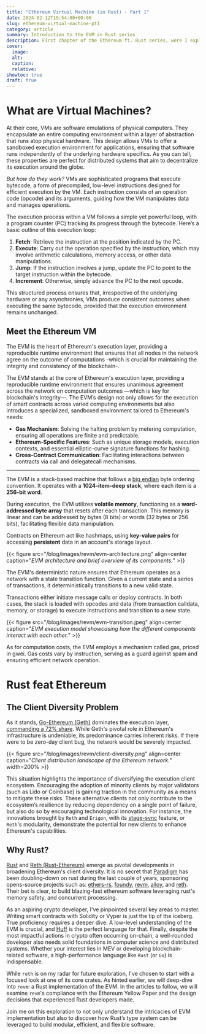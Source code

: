 ```yaml
---
title: "Ethereum Virtual Machine (in Rust) - Part 1"
date: 2024-02-12T19:54:00+00:00
slug: ethereum-virtual-machine-pt1
category: article 
summary: Introduction to the EVM in Rust series
description: First chapter of the Ethereum ft. Rust series, were I explore the implementation of the EVM.
cover:
  image:
  alt:
  caption: 
  relative:
showtoc: true
draft: true
---
```


# What are Virtual Machines?
At their core, VMs are software emulations of physical computers. They encapsulate an entire computing environment within a layer of abstraction that runs atop physical hardware. This design allows VMs to offer a sandboxed execution environment for applications, ensuring that software runs independently of the underlying hardware specifics. As you can tell, these properties are perfect for distributed systems that aim to decentralize its execution around the globe.

*But how do they work?* VMs are sophisticated programs that execute bytecode, a form of precompiled, low-level instructions designed for efficient execution by the VM. Each instruction consists of an operation code (opcode) and its arguments, guiding how the VM manipulates data and manages operations.

The execution process within a VM follows a simple yet powerful loop, with a program counter (PC) tracking its progress through the bytecode. Here’s a basic outline of this execution loop:

1. **Fetch**: Retrieve the instruction at the position indicated by the PC.
2. **Execute**: Carry out the operation specified by the instruction, which may involve arithmetic calculations, memory access, or other data manipulations.
3. **Jump**: If the instruction involves a jump, update the PC to point to the target instruction within the bytecode.
4. **Increment**: Otherwise, simply advance the PC to the next opcode.

This structured process ensures that, irrespective of the underlying hardware or any asynchronies, VMs produce consistent outcomes when executing the same bytecode, provided that the execution environment remains unchanged.

## Meet the Ethereum VM
The EVM is the heart of Ethereum's execution layer, providing a reproducible runtime environment that ensures that all nodes in the network agree on the outcome of computations -which is crucial for maintaining the integrity and consistency of the blockchain-.

The EVM stands at the core of Ethereum's execution layer, providing a reproducible runtime environment that ensures unanimous agreement across the network on computation outcomes —which is key for blockchain's integrity—.
The EVM’s design not only allows for the execution of smart contracts across varied computing environments but also introduces a specialized, sandboxed environment tailored to Ethereum's needs:
- **Gas Mechanism**: Solving the halting problem by metering computation, ensuring all operations are finite and predictable.
- **Ethereum-Specific Features**: Such as unique storage models, execution contexts, and essential elliptic-curve signature functions for hashing.
- **Cross-Contract Communication**: Facilitating interactions between contracts via call and delegatecall mechanisms.

---

The EVM is a stack-based machine that follows a [big endian](https://developer.mozilla.org/en-US/docs/Glossary/Endianness) byte ordering convention. It operates with a **1024-item-deep stack**, where each item is a **256-bit word**.

During execution, the EVM utilizes **volatile memory**, functioning as a **word-addressed byte array** that resets after each transaction. This memory is linear and can be addressed by bytes (8 bits) or words (32 bytes or 256 bits), facilitating flexible data manipulation.

Contracts on Ethereum act like hashmaps, using **key-value pairs** for accessing **persistent** data in an account's storage layout.

{{< figure src="/blog/images/revm/evm-architecture.png" align=center caption="_EVM architecture and brief overview of its components._" >}}

The EVM's deterministic nature ensures that Ethereum operates as a network with a state transition function. Given a current state and a series of transactions, it deterministically transitions to a new valid state.

Transactions either initiate message calls or deploy contracts. In both cases, the stack is loaded with opcodes and data (from transaction calldata, memory, or storage) to execute instructions and transition to a new state.

{{< figure src="/blog/images/revm/evm-transition.jpeg" align=center caption="_EVM execution model showcasing how the different components interact with each other._" >}}

As for computation costs, the EVM employs a mechanism called gas, priced in gwei. Gas costs vary by instruction, serving as a guard against spam and ensuring efficient network operation.

# Rust feat Ethereum

## The Client Diversity Problem

As it stands, [Go-Ethereum (Geth)](https://github.com/ethereum/go-ethereum) dominates the execution layer, [commanding a 72% share](https://clientdiversity.org/#distribution). While Geth's pivotal role in Ethereum's infrastructure is undeniable, its predominance carries inherent risks. If there were to be zero-day client bug, the network would be severely impacted.

{{< figure src="/blog/images/revm/client-diversity.png" align=center caption="_Client distribution landscape of the Ethereum network._" width=200% >}}

This situation highlights the importance of diversifying the execution client ecosystem. Encouraging the adoption of minority clients by major validators (such as Lido or Coinbase) is gaining traction in the community as a means to mitigate these risks. These alternative clients not only contribute to the ecosystem’s resilience by reducing dependency on a single point of failure, but also do so by encouraging technological innovation. For instance, the innovations brought by `Reth` and `Erigon`, with its [stage-sync](https://erigon.substack.com/p/erigon-stage-sync-and-control-flows) feature, or `Reth`'s modularity, demonstrate the potential for new clients to enhance Ethereum's capabilities.

## Why Rust?

[Rust](https://www.rust-lang.org/) and [Reth (Rust-Ethereum)](https://github.com/paradigmxyz/reth/tree/main) emerge as pivotal developments in broadening Ethereum's client diversity. It is no secret that [Paradigm](https://www.paradigm.xyz/oss) has been doubling-down on rust during the last couple of years, sponsoring opens-source projects such as: [ethers-rs](https://github.com/gakonst/ethers-rs), [foundy](https://github.com/foundry-rs/foundry), [revm](https://github.com/bluealloy/revm), [alloy](https://github.com/alloy-rs/alloy), and [reth](https://github.com/paradigmxyz/reth/tree/main). Their bet is clear, to build blazing-fast ethereum software leveraging rust's memory safety, and concurrent processing.

As an aspiring crypto developer, I've pinpointed several key areas to master. Writing smart contracts with Solidity or Vyper is just the tip of the iceberg. True proficiency requires a deeper dive. A low-level understanding of the EVM is crucial, and [Huff](https://github.com/huff-language/huff-rs) is the perfect language for that. Finally, despite the most impactful actions in crypto often occurring on-chain, a well-rounded developer also needs solid foundations in computer science and distributed systems. Whether your interest lies in MEV or developing blockchain-related software, a high-performance language like `Rust` (or `Go`) is indispensable.

While `reth` is on my radar for future exploration, I've chosen to start with a focused look at one of its core crates. As hinted earlier, we will deep-dive into `revm`: a Rust implementation of the EVM. In the articles to follow, we will examine `revm`'s compliance with the Ethereum Yellow Paper and the design decisions that experienced Rust developers made.

Join me on this exploration to not only understand the intricacies of EVM implementation but also to discover how Rust’s type system can be leveraged to build modular, efficient, and flexible software.
